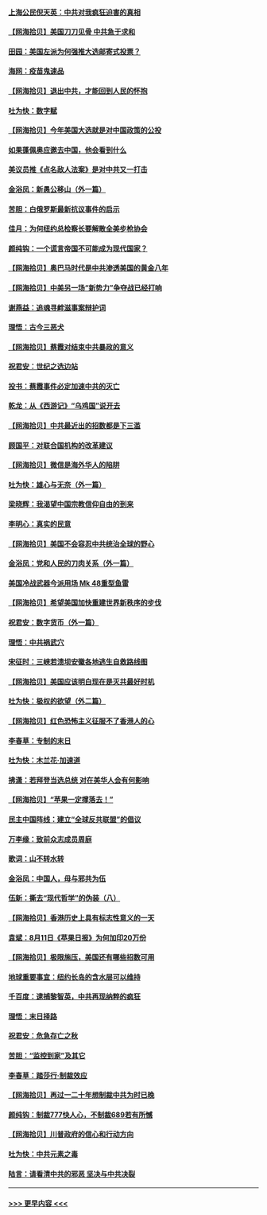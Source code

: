 #### [上海公民倪天英：中共对我疯狂迫害的真相](../pages/nsc993/n12356341.md?t=08260502) 
#### [【网海拾贝】美国刀刀见骨 中共急于求和](../pages/nsc993/n12355511.md?t=08260502) 
#### [田园：美国左派为何强推大选邮寄式投票？](../pages/nsc993/n12352963.md?t=08260502) 
#### [海网：疫苗鬼速品](../pages/nsc993/n12354438.md?t=08260502) 
#### [【网海拾贝】退出中共，才能回到人民的怀抱](../pages/nsc993/n12352634.md?t=08260502) 
#### [吐为快：数字赋](../pages/nsc993/n12352317.md?t=08260502) 
#### [【网海拾贝】今年美国大选就是对中国政策的公投](../pages/nsc993/n12350973.md?t=08260502) 
#### [如果蓬佩奥应邀去中国，他会看到什么](../pages/nsc993/n12350945.md?t=08260502) 
#### [美议员推《点名敌人法案》是对中共又一打击](../pages/nsc993/n12350765.md?t=08260502) 
#### [金浴凤：新愚公移山（外一篇）](../pages/nsc993/n12350253.md?t=08260502) 
#### [苦胆：白俄罗斯最新抗议事件的启示](../pages/nsc993/n12349989.md?t=08260502) 
#### [佳月：为何纽约总检察长要解散全美步枪协会](../pages/nsc993/n12349939.md?t=08260502) 
#### [颜纯钩：一个谎言帝国不可能成为现代国家？](../pages/nsc993/n12349898.md?t=08260502) 
#### [【网海拾贝】奥巴马时代是中共渗透美国的黄金八年](../pages/nsc993/n12349284.md?t=08260502) 
#### [【网海拾贝】中美另一场“新势力”争夺战已经打响](../pages/nsc993/n12346998.md?t=08260502) 
#### [谢燕益：追魂寻衅滋事案辩护词](../pages/nsc993/n12346892.md?t=08260502) 
#### [理悟：古今三恶犬](../pages/nsc993/n12345190.md?t=08260502) 
#### [【网海拾贝】蔡霞对结束中共暴政的意义](../pages/nsc993/n12344263.md?t=08260502) 
#### [祝君安：世纪之选边站](../pages/nsc993/n12342382.md?t=08260502) 
#### [投书：蔡霞事件必定加速中共的灭亡](../pages/nsc993/n12341881.md?t=08260502) 
#### [乾龙：从《西游记》“乌鸡国”说开去](../pages/nsc993/n12341690.md?t=08260502) 
#### [【网海拾贝】中共最近出的招数都是下三滥](../pages/nsc993/n12341593.md?t=08260502) 
#### [顾国平：对联合国机构的改革建议](../pages/nsc993/n12339928.md?t=08260502) 
#### [【网海拾贝】微信是海外华人的陷阱](../pages/nsc993/n12338868.md?t=08260502) 
#### [吐为快：雄心与无奈（外一篇）](../pages/nsc993/n12338132.md?t=08260502) 
#### [梁晓辉：我渴望中国宗教信仰自由的到来](../pages/nsc993/n12336657.md?t=08260502) 
#### [李明心：真实的民意](../pages/nsc993/n12336089.md?t=08260502) 
#### [【网海拾贝】美国不会容忍中共统治全球的野心](../pages/nsc993/n12336063.md?t=08260502) 
#### [金浴凤：党和人民的刀肉关系（外一篇）](../pages/nsc993/n12335834.md?t=08260502) 
#### [美国冷战武器今派用场 Mk 48重型鱼雷](../pages/nsc993/n12335354.md?t=08260502) 
#### [【网海拾贝】希望美国加快重建世界新秩序的步伐](../pages/nsc993/n12334224.md?t=08260502) 
#### [祝君安：数字货币（外一篇）](../pages/nsc993/n12334186.md?t=08260502) 
#### [理悟：中共祸武穴](../pages/nsc993/n12333962.md?t=08260502) 
#### [宋征时：三峡若溃坝安徽各地逃生自救路线图](../pages/nsc993/n12332450.md?t=08260502) 
#### [【网海拾贝】美国应该明白现在是灭共最好时机](../pages/nsc993/n12332313.md?t=08260502) 
#### [吐为快：极权的欲望（外二篇）](../pages/nsc993/n12332089.md?t=08260502) 
#### [【网海拾贝】红色恐怖主义征服不了香港人的心](../pages/nsc993/n12329296.md?t=08260502) 
#### [李春草：专制的末日](../pages/nsc993/n12329079.md?t=08260502) 
#### [吐为快：木兰花‧加速道](../pages/nsc993/n12327366.md?t=08260502) 
#### [拂潇：若拜登当选总统 对在美华人会有何影响](../pages/nsc993/n12295996.md?t=08260502) 
#### [【网海拾贝】“苹果一定撑落去！”](../pages/nsc993/n12326784.md?t=08260502) 
#### [民主中国阵线：建立“全球反共联盟”的倡议](../pages/nsc993/n12324177.md?t=08260502) 
#### [万李缘：致前众志成员周庭](../pages/nsc993/n12324635.md?t=08260502) 
#### [歌词：山不转水转](../pages/nsc993/n12324599.md?t=08260502) 
#### [金浴凤：中国人，毋与邪共为伍](../pages/nsc993/n12324257.md?t=08260502) 
#### [伍新：撕去“现代哲学”的伪装（八）](../pages/nsc993/n12324188.md?t=08260502) 
#### [【网海拾贝】香港历史上具有标志性意义的一天](../pages/nsc993/n12324021.md?t=08260502) 
#### [袁斌：8月11日《苹果日报》为何加印20万份](../pages/nsc993/n12323955.md?t=08260502) 
#### [【网海拾贝】极限施压，美国还有哪些招数可用](../pages/nsc993/n12322512.md?t=08260502) 
#### [地球重要事宜：纽约长岛的含水层可以维持](../pages/nsc993/n12321844.md?t=08260502) 
#### [千百度：逮捕黎智英，中共再现纳粹的疯狂](../pages/nsc993/n12321777.md?t=08260502) 
#### [理悟：末日择路](../pages/nsc993/n12320812.md?t=08260502) 
#### [祝君安：危急存亡之秋](../pages/nsc993/n12320795.md?t=08260502) 
#### [苦胆：“监控到家”及其它](../pages/nsc993/n12320751.md?t=08260502) 
#### [李春草：踏莎行·制裁效应](../pages/nsc993/n12318290.md?t=08260502) 
#### [【网海拾贝】再过一二十年想制裁中共为时已晚](../pages/nsc993/n12318195.md?t=08260502) 
#### [颜纯钩：制裁777快人心，不制裁689若有所憾](../pages/nsc993/n12316912.md?t=08260502) 
#### [【网海拾贝】川普政府的信心和行动方向](../pages/nsc993/n12316673.md?t=08260502) 
#### [吐为快：中共元素之毒](../pages/nsc993/n12316547.md?t=08260502) 
#### [陆言：请看清中共的邪恶 坚决与中共决裂](../pages/nsc993/n12315784.md?t=08260502) 

----
#### [ >>> 更早内容 <<< ](../indexes/nsc993-earlier.md)
